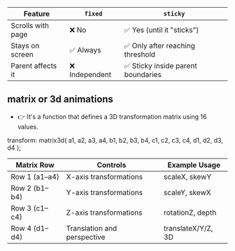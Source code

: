 | Feature           | `fixed`        | `sticky`                           |
| ----------------- | -------------- | ---------------------------------- |
| Scrolls with page | ❌ No          | ✅ Yes (until it "sticks")         |
| Stays on screen   | ✅ Always      | ✅ Only after reaching threshold   |
| Parent affects it | ❌ Independent | ✅ Sticky inside parent boundaries |

## matrix or 3d animations

- 👉 It's a function that defines a 3D transformation matrix using 16 values.

transform: matrix3d(
a1, a2, a3, a4,
b1, b2, b3, b4,
c1, c2, c3, c4,
d1, d2, d3, d4
);

| Matrix Row    | Controls                    | Example Usage      |
| ------------- | --------------------------- | ------------------ |
| Row 1 (a1–a4) | X-axis transformations      | scaleX, skewY      |
| Row 2 (b1–b4) | Y-axis transformations      | scaleY, skewX      |
| Row 3 (c1–c4) | Z-axis transformations      | rotationZ, depth   |
| Row 4 (d1–d4) | Translation and perspective | translateX/Y/Z, 3D |
